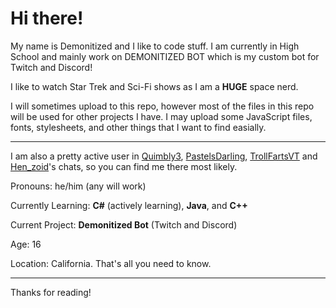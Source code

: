 # Hi there! #

My name is Demonitized and I like to code stuff. I am currently in High School and mainly work on DEMONITIZED BOT which is my custom bot for Twitch and Discord!

I like to watch Star Trek and Sci-Fi shows as I am a **HUGE** space nerd.

I will sometimes upload to this repo, however most of the files in this repo will be used for other projects I have. I may upload some JavaScript files, fonts, stylesheets, and other things that I want to find easially.

--- 

I am also a pretty active user in [Quimbly3](https://twitch.tv/quimbly3), [PastelsDarling](https://twitch.tv/pastelsdarling), [TrollFartsVT](https://twitch.tv/trollfartsvt) and [Hen_zoid](https://twitch.tv/hen_zoid)'s chats, so you can find me there most likely.

Pronouns: he/him (any will work)

Currently Learning: **C#** (actively learning), **Java**, and **C++**

Current Project: **Demonitized Bot** (Twitch and Discord)

Age: 16

Location: California. That's all you need to know.



---
Thanks for reading!
